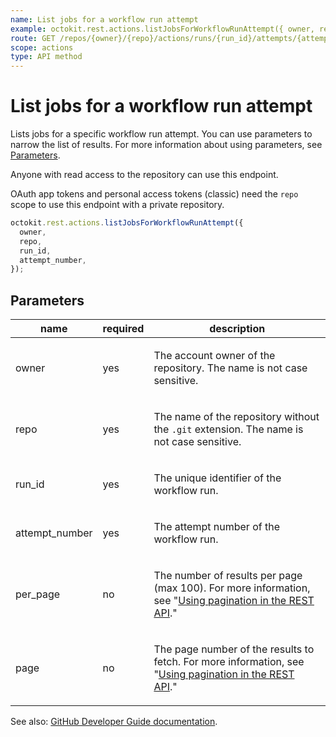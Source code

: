 ```yaml
---
name: List jobs for a workflow run attempt
example: octokit.rest.actions.listJobsForWorkflowRunAttempt({ owner, repo, run_id, attempt_number })
route: GET /repos/{owner}/{repo}/actions/runs/{run_id}/attempts/{attempt_number}/jobs
scope: actions
type: API method
---
```


# List jobs for a workflow run attempt

Lists jobs for a specific workflow run attempt. You can use parameters to narrow the list of results. For more information
about using parameters, see [Parameters](https://docs.github.com/rest/guides/getting-started-with-the-rest-api#parameters).

Anyone with read access to the repository can use this endpoint.

OAuth app tokens and personal access tokens (classic) need the `repo` scope to use this endpoint with a private repository.

```js
octokit.rest.actions.listJobsForWorkflowRunAttempt({
  owner,
  repo,
  run_id,
  attempt_number,
});
```

## Parameters

<table>
  <thead>
    <tr>
      <th>name</th>
      <th>required</th>
      <th>description</th>
    </tr>
  </thead>
  <tbody>
    <tr><td>owner</td><td>yes</td><td>

The account owner of the repository. The name is not case sensitive.

</td></tr>
<tr><td>repo</td><td>yes</td><td>

The name of the repository without the `.git` extension. The name is not case sensitive.

</td></tr>
<tr><td>run_id</td><td>yes</td><td>

The unique identifier of the workflow run.

</td></tr>
<tr><td>attempt_number</td><td>yes</td><td>

The attempt number of the workflow run.

</td></tr>
<tr><td>per_page</td><td>no</td><td>

The number of results per page (max 100). For more information, see "[Using pagination in the REST API](https://docs.github.com/rest/using-the-rest-api/using-pagination-in-the-rest-api)."

</td></tr>
<tr><td>page</td><td>no</td><td>

The page number of the results to fetch. For more information, see "[Using pagination in the REST API](https://docs.github.com/rest/using-the-rest-api/using-pagination-in-the-rest-api)."

</td></tr>
  </tbody>
</table>

See also: [GitHub Developer Guide documentation](https://docs.github.com/rest/actions/workflow-jobs#list-jobs-for-a-workflow-run-attempt).
